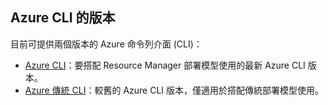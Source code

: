 ## <a name="versions-of-the-azure-cli"></a>Azure CLI 的版本

目前可提供兩個版本的 Azure 命令列介面 (CLI)：

* [Azure CLI](../articles/storage/common/storage-azure-cli.md)：要搭配 Resource Manager 部署模型使用的最新 Azure CLI 版本。
* [Azure 傳統 CLI](../articles/storage/common/storage-azure-cli-nodejs.md)：較舊的 Azure CLI 版本，僅適用於搭配傳統部署模型使用。
